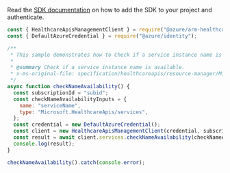 Read the [SDK documentation](https://github.com/Azure/azure-sdk-for-js/blob/%40azure%2Farm-healthcareapis_2.1.1/sdk/healthcareapis/arm-healthcareapis/README.md) on how to add the SDK to your project and authenticate.

```javascript
const { HealthcareApisManagementClient } = require("@azure/arm-healthcareapis");
const { DefaultAzureCredential } = require("@azure/identity");

/**
 * This sample demonstrates how to Check if a service instance name is available.
 *
 * @summary Check if a service instance name is available.
 * x-ms-original-file: specification/healthcareapis/resource-manager/Microsoft.HealthcareApis/stable/2021-11-01/examples/CheckNameAvailabilityPost.json
 */
async function checkNameAvailability() {
  const subscriptionId = "subid";
  const checkNameAvailabilityInputs = {
    name: "serviceName",
    type: "Microsoft.HealthcareApis/services",
  };
  const credential = new DefaultAzureCredential();
  const client = new HealthcareApisManagementClient(credential, subscriptionId);
  const result = await client.services.checkNameAvailability(checkNameAvailabilityInputs);
  console.log(result);
}

checkNameAvailability().catch(console.error);
```
